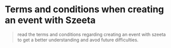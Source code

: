 # Terms and conditions when creating an event with Szeeta

> read the terms and conditions regarding creating an event with szeeta to get a better understanding and avod future difficulties.
